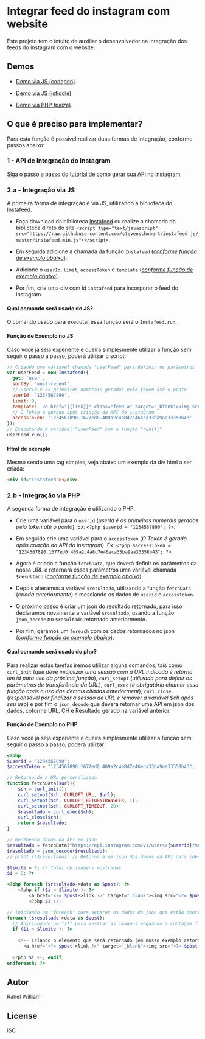# Integrar feed do instagram com website
Este projeto tem o intuito de auxiliar o desenvolvedor na integração dos feeds do instagram com o website. 

## Demos

* [Demo via JS (codepen)](https://codepen.io/rahelwilliam/pen/OGMXbR).
* [Demo via JS (jsfiddle)](https://jsfiddle.net/rahelwilliam/bg5jcu4w/22/).

* [Demo via PHP (paiza)](https://paiza.io/projects/e/TptMk1T9v-FpKe4xOGPWTw?theme=chaos).

## O que é preciso para implementar?
Para esta função é possível realizar duas formas de integração, conforme passos abaixo:

### 1 - API de integração do instagram

Siga o passo a passo do [tutorial de como gerar sua API no instagram](http://www.tokdigital.cc/desenvolver-site/api/mostrar-feed-instagram-site/).

### 2.a - Integração via JS
A primeira forma de integração é via JS, utilizando a biblioteca do [Instafeed](http://instafeedjs.com).

* Faça download da biblioteca [Instafeed](http://instafeedjs.com) ou realize a chamada da biblioteca direto do site `<script type="text/javascript" src="https://raw.githubusercontent.com/stevenschobert/instafeed.js/master/instafeed.min.js"></script>`.

* Em seguida adicione a chamada da função `Instafeed` (*[conforme função de exemplo abaixo](#função-de-exemplo-no-js)*).

* Adicione o `userId`, `limit`, `accessToken` e `template` (*[conforme função de exemplo abaixo](#função-de-exemplo-no-js)*).

* Por fim, crie uma div com id `instafeed` para incorporar o feed do instagram.

#### Qual comando será usado do JS?
O comando usado para executar essa função será o `Instafeed.run`.

#### Função de Exemplo no JS
Caso você já seja experiente e queira simplesmente utilizar a função sem seguir o passo a passo, poderá utilizar o script:

```js
// Criando uma váriavel chamada "userFeed" para definir os parâmetros
var userFeed = new Instafeed({
  get: 'user',
  sortBy: 'most-recent',
  // userId é os primeiros numerais gerados pelo token até o ponto
  userId: '1234567890',
  limit: 9,
  template: '<a href="{{link}}" class="feed-a" target="_blank"><img src="{{image}}" class="feed-img" /></a>',
  // O Token é gerado após criação da API do instagram
  accessToken: '1234567890.1677ed0.409a2c4a8d7e46eca33ba9aa33358b43'
});
// Executando a variável "userFeed" com a função "run();"
userFeed.run();
```

#### Html de exemplo
Mesmo sendo uma tag simples, veja abaixo um exemplo da div html a ser criada:

```html
<div id="instafeed"></div>

```

### 2.b - Integração via PHP
A segunda forma de integração é utilizando o PHP.

* Crie uma variável para o `userid` (*userId é os primeiros numerais gerados pelo token até o ponto*). Ex: `<?php $userid = "1234567890"; ?>`.

* Em seguida crie uma variável para o `accessToken` (*O Token é gerado após criação da API do instagram*). Ex: `<?php $accessToken = "1234567890.1677ed0.409a2c4a8d7e46eca33ba9aa33358b43"; ?>`.

* Agora é criado a função `fetchData`, que deverá definir os parâmetros da nossa URL e retornará esses parâmetros uma variável chamada `$resultado` (*[conforme função de exemplo abaixo](#função-de-exemplo-no-php)*).

* Depois alteramos a variável `$resultado`, utilizando a função `fetchData` (*criada anteriormente*) e mesclando os dados de `userid` e `accessToken`.

* O próximo passo é criar um json do resultado retornado, para isso declaramos novamente a variável `$resultado`, usando a função `json_decode` no `$resultado` retornado anteriormente.

* Por fim, geramos um `foreach` com os dados retornados no json (*[conforme função de exemplo abaixo](#função-de-exemplo-no-php)*).

#### Qual comando será usado do php?
Para realizar estas tarefas iremos utilizar alguns comandos, tais como `curl_init` (*que deve inicializar uma sessão com a URL indicada e retorna um id para uso da próxima função*), `curl_setopt` (*utilizada para definir os parâmetros de transferência da URL*), `curl_exec` (*é obrigatório chamar essa função após o uso das demais citadas anteriorment*), `curl_close` (*responsável por finalizar a sessão de URL e remover a variável $ch após seu uso*) e por fim o `json_decode` que deverá retornar uma API em json dos dados, coforme URL, CH e Resultado gerado na variável anterior.

#### Função de Exemplo no PHP
Caso você já seja experiente e queira simplesmente utilizar a função sem seguir o passo a passo, poderá utilizar:

```php
<?php
$userid = "1234567890";
$accessToken = "1234567890.1677ed0.409a2c4a8d7e46eca33ba9aa33358b43";

// Retornando a URL personalizada
function fetchData($url){
	$ch = curl_init();
	curl_setopt($ch, CURLOPT_URL, $url);
	curl_setopt($ch, CURLOPT_RETURNTRANSFER, 1);
	curl_setopt($ch, CURLOPT_TIMEOUT, 20);
	$resultado = curl_exec($ch);
	curl_close($ch);
	return $resultado;
}

// Recebendo dados da API em json
$resultado = fetchData("https://api.instagram.com/v1/users/{$userid}/media/recent/?access_token={$accessToken}");
$resultado = json_decode($resultado);
// print_r($resultado); // Retorna a um json dos dados da API para identificação dos elementos

$limite = 9; // Total de imagens mostradas
$i = 0; ?>

<?php foreach ($resultado->data as $post): ?>
	<?php if ($i < $limite ): ?>
		<a href="<?= $post->link ?>" target="_blank"><img src="<?= $post->images->standard_resolution->url ?>" width="500" height="500"></a>
		<?php $i ++;

// Iniciando um "foreach" para separar os dados do json que estão dentro o object "data"
foreach ($resultado->data as $post):
  // Adicionando um "if" para mostrar as imagens enquando a contagem for menor que o limite indicado (iniciando em 0)
  if ($i < $limite ): ?>
    
    <!-- Criando o elemento que será retornado (em nosso exemplo retornar um link com a imagem dentro) -->
	  <a href="<?= $post->link ?>" target="_blank"><img src="<?= $post->images->standard_resolution->url ?>" width="500" height="500"></a>
    
  <?php $i ++; endif;
endforeach; ?>
```

## Autor
Rahel William

## License
ISC
